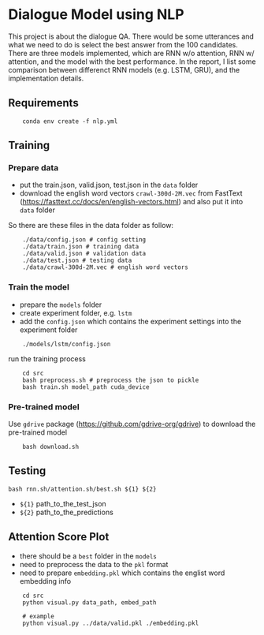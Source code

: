 # Dialogue Model using NLP 

This project is about the dialogue QA. There would be some utterances and what we need to do is select the best answer from the 100 candidates. There are three models implemented, which are RNN w/o attention, RNN w/ attention, and the model with the best performance. In the report, I list some comparison between differenct RNN models (e.g. LSTM, GRU), and the implementation details.

## Requirements

```
    conda env create -f nlp.yml
```

## Training

### Prepare data
* put the train.json, valid.json, test.json in the `data` folder
* download the english word vectors `crawl-300d-2M.vec` from FastText (https://fasttext.cc/docs/en/english-vectors.html) and also put it into `data` folder

So there are these files in the data folder as follow:
```
    ./data/config.json # config setting
    ./data/train.json # training data
    ./data/valid.json # validation data
    ./data/test.json # testing data
    ./data/crawl-300d-2M.vec # english word vectors
```

### Train the model
* prepare the `models` folder 
* create experiment folder, e.g. `lstm`
* add the `config.json` which contains the experiment settings into the experiment folder
```
    ./models/lstm/config.json
```

run the training process
```
    cd src
    bash preprocess.sh # preprocess the json to pickle 
    bash train.sh model_path cuda_device
```

### Pre-trained model

Use `gdrive` package (https://github.com/gdrive-org/gdrive) to download the pre-trained model
```
    bash download.sh
```

## Testing

`bash rnn.sh/attention.sh/best.sh ${1} ${2}`
* `${1}` path_to_the_test_json 
* `${2}` path_to_the_predictions


## Attention Score Plot
* there should be a `best` folder in the `models`
* need to preprocess the data to the `pkl` format
* need to prepare `embedding.pkl` which contains the englist word embedding info

```
    cd src
    python visual.py data_path, embed_path
    
    # example
    python visual.py ../data/valid.pkl ./embedding.pkl
```
